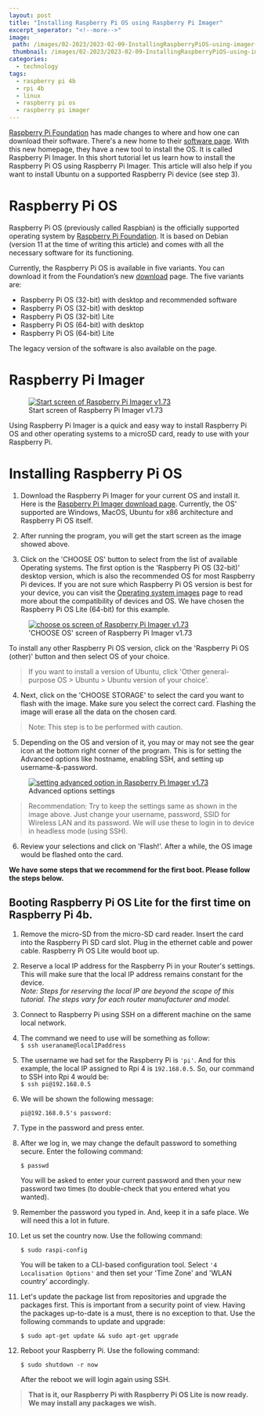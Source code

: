```yaml
---
layout: post
title: "Installing Raspberry Pi OS using Raspberry Pi Imager"
excerpt_seperator: "<!--more-->"
image:
 path: /images/02-2023/2023-02-09-InstallingRaspberryPiOS-using-imager-1600x800.png
 thumbnail: /images/02-2023/2023-02-09-InstallingRaspberryPiOS-using-imager-800x400.png
categories:
  - technology
tags:
  - raspberry pi 4b
  - rpi 4b
  - linux
  - raspberry pi os
  - raspberry pi imager
---
```

[Raspberry Pi Foundation][def] has made changes to where and how one can download their software. There's a new home to their [software page](https://www.raspberrypi.com/software/). With this new homepage, they have a new tool to install the OS. It is called Raspberry Pi Imager.
In this short tutorial let us learn how to install the Raspberry Pi OS using Raspberry Pi Imager. This article will also help if you want to install Ubuntu on a supported Raspberry Pi device (see step 3).
<!--more-->

# Raspberry Pi OS
Raspberry Pi OS (previously called Raspbian) is the officially supported operating system by [Raspberry Pi Foundation](https://www.raspberrypi.org/). It is based on Debian (version 11 at the time of writing this article) and comes with all the necessary software for its functioning.

Currently, the Raspberry Pi OS is available in five variants. You can download it from the Foundation’s new [download](https://www.raspberrypi.com/software/operating-systems/) page. The five variants are:

- Raspberry Pi OS (32-bit) with desktop and recommended software
- Raspberry Pi OS (32-bit) with desktop
- Raspberry Pi OS (32-bit) Lite
- Raspberry Pi OS (64-bit) with desktop
- Raspberry Pi OS (64-bit) Lite

The legacy version of the software is also available on the page.

# Raspberry Pi Imager

<figure class="align-center">
  <a href="#"><img src="{{ '/images/02-2023/2023-02-09-raspberry-pi-imager-v1.73.png' | absolute_url }}" alt="Start screen of Raspberry Pi Imager v1.73"></a>
  <figcaption>Start screen of Raspberry Pi Imager v1.73</figcaption>
</figure>

Using Raspberry Pi Imager is a quick and easy way to install Raspberry Pi OS and other operating systems to a microSD card, ready to use with your Raspberry Pi.


# Installing Raspberry Pi OS
1. Download the Raspberry Pi Imager for your current OS and install it. Here is the [Raspberry Pi Imager download page](https://www.raspberrypi.com/software/). Currently, the OS' supported are Windows, MacOS, Ubuntu for x86 architecture and Raspberry Pi OS itself.

2. After running the program, you will get the start screen as the image showed above.

3. Click on the 'CHOOSE OS' button to select from the list of available Operating systems. The first option is the 'Raspberry Pi OS (32-bit)' desktop version, which is also the recommended OS for most Raspberry Pi devices. If you are not sure which Raspberry Pi OS version is best for your device, you can visit the [Operating system images](https://www.raspberrypi.com/software/operating-systems/) page to read more about the compatibility of devices and OS. We have chosen the Raspberry Pi OS Lite (64-bit) for this example.

  <figure class="align-center">
    <a href="#"><img src="{{ '/images/02-2023/2023-02-09-raspberry-pi-imager-choose-os.png' | absolute_url }}" alt="choose os screen of Raspberry Pi Imager v1.73"></a>
    <figcaption>'CHOOSE OS' screen of Raspberry Pi Imager v1.73</figcaption>
  </figure>

To install any other Raspberry Pi OS version, click on the 'Raspberry Pi OS (other)' button and then select OS of your choice.

  > If you want to install a version of Ubuntu, click 'Other general-purpose OS > Ubuntu > Ubuntu version of your choice'.

4. Next, click on the 'CHOOSE STORAGE' to select the card you want to flash with the image. Make sure you select the correct card. Flashing the image will erase all the data on the chosen card.

  > Note: This step is to be performed with caution.

5. Depending on the OS and version of it, you may or may not see the gear icon at the bottom right corner of the program. This is for setting the Advanced options like hostname, enabling SSH, and setting up username-&-password.

  <figure class="align-center">
    <a href="#"><img src="{{ '/images/02-2023/2023-02-09-raspberry-pi-imager-advanced-options.png' | absolute_url }}" alt="setting advanced option in Raspberry Pi Imager v1.73"></a>
    <figcaption>Advanced options settings</figcaption>
  </figure>

  > Recommendation: Try to keep the settings same as shown in the image above. Just change your username, password, SSID for Wireless LAN and its password. We will use these to login in to device in headless mode (using SSH).

6. Review your selections and click on 'Flash!'. After a while, the OS image would be flashed onto the card.

**We have some steps that we recommend for the first boot. Please follow the steps below.**

## Booting Raspberry Pi OS Lite for the first time on Raspberry Pi 4b.
1. Remove the micro-SD from the micro-SD card reader. Insert the card into the Raspberry Pi SD card slot. Plug in the ethernet cable and power cable. Raspberry Pi OS Lite would boot up.

2. Reserve a local IP address for the Raspberry Pi in your Router's settings. This will make sure that the local IP address remains constant for the device.<br>
*Note: Steps for reserving the local IP are beyond the scope of this tutorial. The steps vary for each router manufacturer and model.*

3. Connect to Raspberry Pi using SSH on a different machine on the same local network.

4. The command we need to use will be something as follow:<br>
`$ ssh useraname@localIPaddress`

5. The username we had set for the Raspberry Pi is `'pi'`. And for this example, the local IP assigned to Rpi 4 is `192.168.0.5`.
  So, our command to SSH into Rpi 4 would be:<br>
  `$ ssh pi@192.168.0.5`

6. We will be shown the following message:

      `pi@192.168.0.5's password:`

7. Type in the password and press enter.

8. After we log in, we may change the default password to something secure. Enter the following command:

      `$ passwd`

      You will be asked to enter your current password and then your new password two times (to double-check that you entered what you wanted).

9. Remember the password you typed in. And, keep it in a safe place. We will need this a lot in future.

10. Let us set the country now. Use the following command:

      `$ sudo raspi-config`

      You will be taken to a CLI-based configuration tool. Select `'4 Localisation Options'` and then set your 'Time Zone' and 'WLAN country' accordingly.


11. Let's update the package list from repositories and upgrade the packages first. This is important from a security point of view. Having the packages up-to-date is a must, there is no exception to that.
Use the following commands to update and upgrade:

    `$ sudo apt-get update && sudo apt-get upgrade`

12. Reboot your Raspberry Pi. Use the following command:

    `$ sudo shutdown -r now`

    After the reboot we will login again using SSH.

> **That is it, our Raspberry Pi with Raspberry Pi OS Lite is now ready. We may install any packages we wish.**


[def]: https://www.raspberrypi.org/